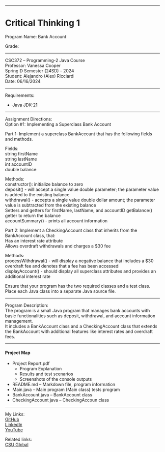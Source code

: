 ﻿-----------------------------------------------------------------------------------------------------------------------------
# Critical Thinking 1
Program Name: Bank Account

Grade: 

-----------------------------------------------------------------------------------------------------------------------------

CSC372 – Programming-2 Java Course  
Professor: Vanessa Cooper  
Spring D Semester (24SD) – 2024  
Student: Alejandro (Alex) Ricciardi  
Date: 06/16/2024   

-----------------------------------------------------------------------------------------------------------------------------

Requirements:  
- Java JDK-21  

-----------------------------------------------------------------------------------------------------------------------------

Assignment Directions:  
Option #1:  Implementing a Superclass Bank Account  

Part 1: Implement a superclass BankAccount that has the following fields and methods.

Fields:  
string firstName  
string lastName  
int accountID  
double balance  

Methods:  
constructor():  initialize balance to zero  
deposit() - will accept a single value double parameter; the parameter value is added to the existing balance  
withdrawal() - accepts a single value double dollar amount; the parameter value is subtracted from the existing balance  
Setters and getters for firstName, lastName, and accountID
getBalance() getter to return the balance  
accountSummary() - prints all account information  

Part 2: Implement a CheckingAccount class that inherits from the BankAccount class, that:   
Has an interest rate attribute  
Allows overdraft withdrawals and charges a $30 fee  

Methods:  
processWithdrawal() - will display a negative balance that includes a $30 overdraft fee and denotes that a fee has been accessed  
displayAccount() - should display all superclass attributes and provides an additional interest rate  

Ensure that your program has the two required classes and a test class.  
Place each Java class into a separate Java source file.  

-----------------------------------------------------------------------------------------------------------------------------

Program Description:  
The program is a small Java program that manages bank accounts with basic functionalities such as deposit, withdrawal, and account information management.   
It includes a BankAccount class and a CheckingAccount class that extends the BankAccount with additional features like interest rates and overdraft fees.  

-----------------------------------------------------------------------------------------------------------------------------

#### Project Map
- Project Report.pdf  
	- Program Explanation  
	- Results and test scenarios   
	- Screenshots of the console outputs  
- README.md – Markdown file, program information 
- Main.java – Main program (Main class) tests program
- BankAccount.java – BankAccount class
- CheckingAccount java – CheckingAccoun class

-----------------------------------------------------------------------------------------------------------------------------

My Links:   
[GitHub](https://github.com/Omegapy)  
[LinkedIn](https://www.linkedin.com/in/alex-ricciardi/)   
[YouTube](https://www.youtube.com/channel/UC4rMaQ7sqywMZkfS1xGh2AA)

Related links:  
[CSU Global](https://csuglobal.edu/) 

